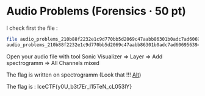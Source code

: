 #  Audio Problems (Forensics · 50 pt)

I check first the file : 

```bash
file audio_problems_210b88f2232e1c9d770bb5d2069c47aabb86301b0adc7ad606956394a00f298b.wav 
audio_problems_210b88f2232e1c9d770bb5d2069c47aabb86301b0adc7ad606956394a00f298b.wav: RIFF (little-endian) data, WAVE audio, Microsoft PCM, 16 bit, mono 44100 Hz
```

Open your audio file with tool Sonic Visualizer => Layer => Add spectrogramm => All Channels mixed

The flag is written on spectrogramm (Look that !!! [Alt](flag_audio_problems.png "Flag Audio Problems"))

The flag is : IceCTF{y0U_b3t7Er_l15TeN_cL053lY}
